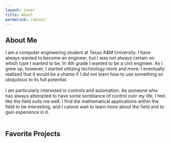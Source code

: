 ```yaml
---
layout: inner
title: About
permalink: /about/
---
```

## About Me
I am a computer engineering student at Texas A&M University. I have always wanted to become an engineer, but I was not always certain on which type I wanted to be. In 4th grade I wanted to be a civil engineer. As I grew up, however, I started utilizing technology more and more. I eventually realized that it would be a shame if I did not learn how to use something so ubiquitous to its full potential.<br>
<br>
I am particularly interested in controls and automation. As someone who has always attempted to have some semblance of control over my life, I feel like the field suits me well. I find the mathematical applications within the field to be interesting, and I cannot wait to learn more about the field and to gain experience in it.<br>
<br>

## Favorite Projects
<br>
<br>
<br>
<br>
<br>
<br>
<br>
<br>